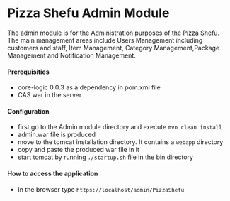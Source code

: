 
# Pizza Shefu Admin Module
The admin module is for the Administration purposes of the Pizza Shefu. The main management areas include Users Management including customers and staff, Item Management, Category Management,Package Management and Notification Management.   

#### Prerequisities
 - core-logic 0.0.3 as a dependency in pom.xml file
 - CAS war in the server

#### Configuration
 - first go to the Admin module directory and execute `mvn clean install` 
 - admin.war file is produced
 - move to the tomcat installation directory. It contains a `webapp` directory
 - copy and paste the produced war file in it 
 - start tomcat by running `./startup.sh` file in the bin directory 

#### How to access the application
 - In the browser type `https://localhost/admin/PizzaShefu`


